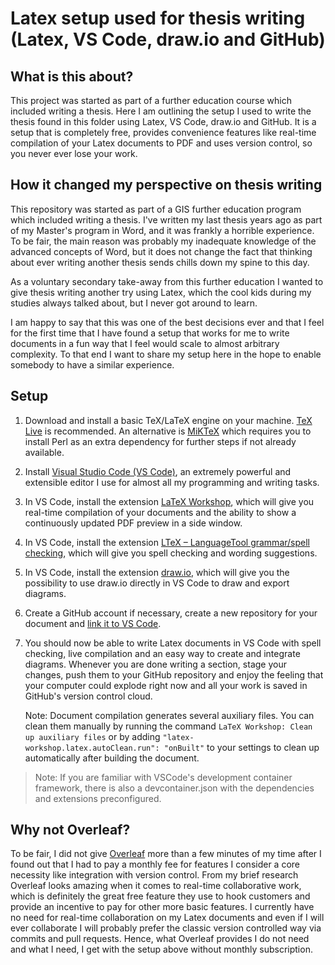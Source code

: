 # Latex setup used for thesis writing (Latex, VS Code, draw.io and GitHub)

## What is this about?
This project was started as part of a further education course which included
writing a thesis. Here I am outlining the setup I used to write the thesis found
in this folder using Latex, VS Code, draw.io and GitHub. It is a setup that is
completely free, provides convenience features like real-time compilation of
your Latex documents to PDF and uses version control, so you never ever lose
your work.

## How it changed my perspective on thesis writing
This repository was started as part of a GIS further education program which
included writing a thesis. I've written my last thesis years ago as part of my
Master's program in Word, and it was frankly a horrible experience. To be fair,
the main reason was probably my inadequate knowledge of the advanced concepts of
Word, but it does not change the fact that thinking about ever writing another
thesis sends chills down my spine to this day.

As a voluntary secondary take-away from this further education I wanted to give
thesis writing another try using Latex, which the cool kids during my studies
always talked about, but I never got around to learn.

I am happy to say that this was one of the best decisions ever and that I feel
for the first time that I have found a setup that works for me to write
documents in a fun way that I feel would scale to almost arbitrary complexity.
To that end I want to share my setup here in the hope to enable somebody to have
a similar experience.

## Setup

1. Download and install a basic TeX/LaTeX engine on your machine. [TeX
   Live](https://www.tug.org/texlive/) is recommended. An alternative is
   [MiKTeX](https://miktex.org/download) which requires you to install Perl as
   an extra dependency for further steps if not already available.
2. Install [Visual Studio Code (VS Code)](https://code.visualstudio.com/), an
   extremely powerful and extensible editor I use for almost all my programming
   and writing tasks.
3. In VS Code, install the extension [LaTeX
   Workshop](https://marketplace.visualstudio.com/items?itemName=James-Yu.latex-workshop),
   which will give you real-time compilation of your documents and the ability
   to show a continuously updated PDF preview in a side window.
4. In VS Code, install the extension [LTeX – LanguageTool grammar/spell
   checking](https://marketplace.visualstudio.com/items?itemName=valentjn.vscode-ltex),
   which will give you spell checking and wording suggestions.
5. In VS Code, install the extension
   [draw.io](https://marketplace.visualstudio.com/items?itemName=hediet.vscode-drawio),
   which will give you the possibility to use draw.io directly in VS Code to
   draw and export diagrams.
6. Create a GitHub account if necessary, create a new repository for your
   document and [link it to VS
   Code](https://code.visualstudio.com/docs/editor/github).
7. You should now be able to write Latex documents in VS Code with spell
   checking, live compilation and an easy way to create and integrate diagrams.
   Whenever you are done writing a section, stage your changes, push them to
   your GitHub repository and enjoy the feeling that your computer could explode
   right now and all your work is saved in GitHub's version control cloud.
   
   Note: Document compilation generates several auxiliary files. You can clean them manually by running the command `LaTeX Workshop: Clean up auxiliary files` or by adding `"latex-workshop.latex.autoClean.run": "onBuilt"` to your settings to clean up automatically after building the document.

> Note: If you are familiar with VSCode's development container framework, there is also a devcontainer.json with the dependencies and extensions preconfigured.

## Why not Overleaf?
To be fair, I did not give [Overleaf](https://www.overleaf.com/) more than a few
minutes of my time after I found out that I had to pay a monthly fee for
features I consider a core necessity like integration with version control. From
my brief research Overleaf looks amazing when it comes to real-time
collaborative work, which is definitely the great free feature they use to hook
customers and provide an incentive to pay for other more basic features. I
currently have no need for real-time collaboration on my Latex documents and
even if I will ever collaborate I will probably prefer the classic version
controlled way via commits and pull requests. Hence, what Overleaf provides I do
not need and what I need, I get with the setup above without monthly
subscription.

